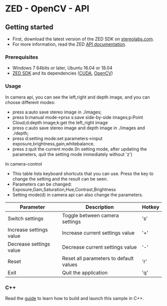 # ZED - OpenCV - API

## Getting started

- First, download the latest version of the ZED SDK on [stereolabs.com](https://www.stereolabs.com).
- For more information, read the ZED [API documentation](https://www.stereolabs.com/developers/documentation/API/).

### Prerequisites

- Windows 7 64bits or later, Ubuntu 16.04 or 18.04
- [ZED SDK](https://www.stereolabs.com/developers/) and its dependencies ([CUDA](https://developer.nvidia.com/cuda-downloads), [OpenCV](https://github.com/opencv/opencv/releases))

### Usage

In camera api, you can see the left,right and depth image, and you can choose different modes:

- press a:auto save stereo image in ./images;
- press b:manual mode->prss s:save side-by-side images;p:Point Cloud;d:depth image;k:get the left_right image
- press c:auto save stereo image and depth image in ./images and ./depth;
- press d:setting mode:set parameters->input exposure,brightness,gain,whitebalance.
- press z:quit the current mode.(In setting mode, after updating the parameters, quit the setting mode immediately without 'z')

In camera-control

- This table lists keyboard shortcuts that you can use. Press the key to change the setting and the result can be seen. 
- Parameters can be changed: Exposure,Gain,Saturation,Hue,Contrast,Brightness
- Setting mode(d) in camera api can also change the parameters.

Parameter             | Description                   |   Hotkey
---------------------|------------------------------------|-------------------------------------------------
Switch settings | Toggle between camera settings | 's'
Increase settings value | Increase current settings value | '+'
Decrease settings value | Decrease current settings value | '-'
Reset | Reset all parameters to default values | 'r'
Exit         | Quit the application             | 'q'



### C++

Read the [guide](./cpp) to learn how to build and launch this sample in C++.



